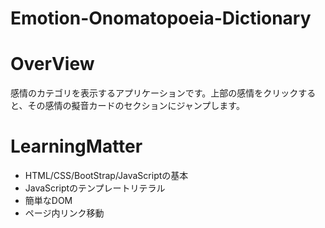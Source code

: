 # Emotion-Onomatopoeia-Dictionary

# OverView
感情のカテゴリを表示するアプリケーションです。上部の感情をクリックすると、その感情の擬音カードのセクションにジャンプします。

# LearningMatter
* HTML/CSS/BootStrap/JavaScriptの基本
* JavaScriptのテンプレートリテラル
* 簡単なDOM
* ページ内リンク移動